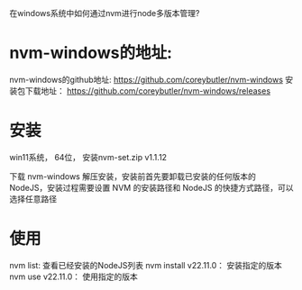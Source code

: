 在windows系统中如何通过nvm进行node多版本管理?

# nvm-windows的地址:
nvm-windows的github地址:
https://github.com/coreybutler/nvm-windows
安装包下载地址：
https://github.com/coreybutler/nvm-windows/releases

# 安装

win11系统， 64位， 安装nvm-set.zip v1.1.12

下载 nvm-windows 解压安装，安装前首先要卸载已安装的任何版本的 NodeJS，安装过程需要设置 NVM 的安装路径和 NodeJS 的快捷方式路径，可以选择任意路径

# 使用

nvm list:              查看已经安装的NodeJS列表
nvm install v22.11.0： 安装指定的版本
nvm use v22.11.0：      使用指定的版本
